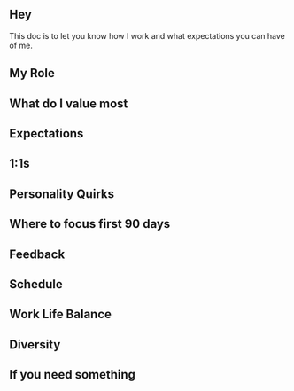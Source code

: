## Hey
This doc is to let you know how I work and what expectations you can have of me.

## My Role

## What do I value most

## Expectations

## 1:1s

## Personality Quirks

## Where to focus first 90 days

## Feedback

## Schedule

## Work Life Balance

## Diversity

## If you need something
